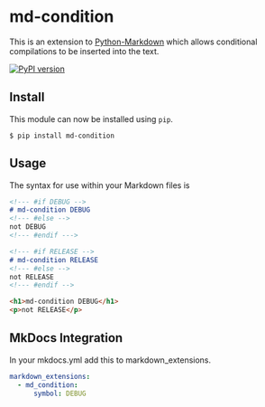 # md-condition

This is an extension to [Python-Markdown](https://pythonhosted.org/Markdown/)
which allows conditional compilations to be inserted into the text.

[![PyPI version](https://badge.fury.io/py/md-condition.svg)](https://badge.fury.io/py/md-condition)

## Install
This module can now be installed using `pip`.

```
$ pip install md-condition
```

## Usage

The syntax for use within your Markdown files is

```md
<!--- #if DEBUG -->
# md-condition DEBUG
<!--- #else -->
not DEBUG
<!--- #endif --->

<!--- #if RELEASE -->
# md-condition RELEASE
<!--- #else -->
not RELEASE
<!--- #endif -->
```

```html
<h1>md-condition DEBUG</h1>
<p>not RELEASE</p>
```

## MkDocs Integration

In your mkdocs.yml add this to markdown_extensions.

```yaml
markdown_extensions:
  - md_condition:
      symbol: DEBUG
```

